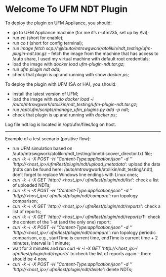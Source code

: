 # Welcome To UFM NDT Plugin

To deploy the plugin on UFM Appliance, you should:
-	go to UFM Appliance machine (for me it’s r-ufm235, set up by Avi);
-	run _en_ (short for enable);
-	run _co t_ (short for config terminal);
-	run _image fetch scp://<user>:<password>@<host>/auto/mtrswgwork/atolikin/ndt_testing/ufm-plugin-ndt.tar.gz_ – fetch the image from the machine that has access to /auto share, I used my virtual machine with default root credentials;
-	load the image with _docker load ufm-plugin-ndt.tar.gz_;
-	run _ufm plugin ndt add_;
-	check that plugin is up and running with show _docker ps_;

To deploy the plugin with UFM (SA or HA), you should:
-	install the latest version of UFM;
-	load the image with _sudo docker load -i /auto/mtrswgwork/atolikin/ndt_testing/ufm-plugin-ndt.tar.gz_;
-	run _/opt/ufm/scripts/manage_ufm_plugins.py add -p ndt_;
-	check that plugin is up and running with _docker ps_;

Log file ndt.log is located in /opt/ufm/files/log on host.

-----------------------------------------------------------------------------------------------------------
  
Example of a test scenario (positive flow):
-	run UFM simulation based on /auto/mtrswgwork/atolikin/ndt_testing/ibnetdiscover_director.txt file;
-	_curl -k -i -X POST -H "Content-Type:application/json" -d ‘<request>’ ‘http://<host_ip>/ufmRest<V2><V3>/plugin/ndt/upload_metadata’_: upload the data (ndts can be found here: /auto/mtrswgwork/atolikin/ndt_testing/<name>.ndt), don’t forget to replace Windows line endings with Linux ones;
-	_curl -k -i -X GET 'http:// <host_ip>/ ufmRest<V2><V3>/plugin/ndt/list'_: check a list of uploaded NDTs;
-	_curl -k -i -X POST -H "Content-Type:application/json" -d ‘’ 'http://<host_ip>/ ufmRest<V2><V3>/plugin/ndt/compare’_: run topology comparison;
-	_curl -k -i -X GET 'http:// <host_ip>/ ufmRest<V2><V3>/plugin/ndt/reports’_: check a list of reports;
-	_curl -k -i -X GET 'http:// <host_ip>/ ufmRest<V2><V3>/plugin/ndt/reports/1’_: check the content of the 1-st (and the only one) report;
-	_curl -k -i -X POST -H "Content-Type:application/json" -d ‘<request>’ 'http://<host_ip>/ ufmRest<V2><V3>/plugin/ndt/compare’_: run topology periodic comparison, e.g., startTime is current time, endTime is current time + 2 minutes, interval is 1 minute;
-	wait for 3 minutes and run _curl -k -i -X GET 'http://<host_ip>/ ufmRest<V2><V3>/plugin/ndt/reports’_ to check the list of reports again – there should be 4 now.
-	_curl -k -i -X POST -H "Content-Type:application/json" -d ‘’ 'http://<host_ip>/ ufmRest<V2><V3>/plugin/ndt/delete’_: delete NDTs;
